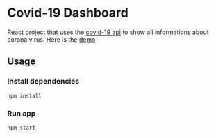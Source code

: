 # Covid-19 Dashboard

React project that uses the [covid-19 api](https://documenter.getpostman.com/view/8854915/SzS7R6uu?version=latest) to show all informations about corona virus.
Here is the [demo](https://coronaanalyzer.netlify.app)

## Usage

### Install dependencies
```
npm install
```
### Run app
```
npm start
```

